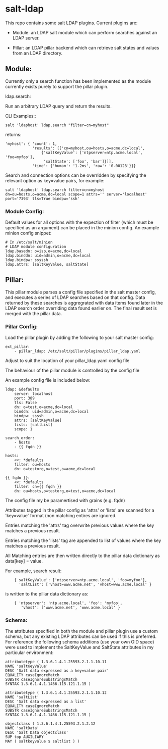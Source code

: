 # salt-ldap

This repo contains some salt LDAP plugins.  Current plugins are:

 * Module: an LDAP salt module which can perform searches against an LDAP server.

 * Pillar: an LDAP pillar backend which can retrieve salt states and values from an LDAP directory.

## Module:

Currently only a search function has been implemented as the module currently exists purely to
support the pillar plugin.

ldap.search:

Run an arbitrary LDAP query and return the results.

CLI Examples::

    salt 'ldaphost' ldap.search "filter=cn=myhost"

returns: 

    'myhost': { 'count': 1,
                'results': [['cn=myhost,ou=hosts,o=acme,dc=local',
                    {'saltKeyValue': ['ntpserver=ntp.acme.local', 'foo=myfoo'],
                     'saltState': ['foo', 'bar']}]],
                'time': {'human': '1.2ms', 'raw': '0.00123'}}}

Search and connection options can be overridden by specifying the relevant
option as key=value pairs, for example:

    salt 'ldaphost' ldap.search filter=cn=myhost dn=ou=hosts,o=acme,dc=local scope=1 attrs='' server='localhost' port='7393' tls=True bindpw='ssh'

### Module Config:

Default values for all options with the expection of filter (which must be specified as an argument)
can be placed in the minion config.  An example minion config snippet:

    # In /etc/salt/minion
    # LDAP module configuration
    ldap.basedn: o=isp,o=acme,dc=local
    ldap.binddn: uid=admin,o=acme,dc=local
    ldap.bindpw: sssssh
    ldap.attrs: [saltKeyValue, saltState]

## Pillar:

This pillar module parses a config file specified in the salt master config, and
executes a series of LDAP searches based on that config.  Data returned by these
searches is aggregrated with data items found later in the LDAP search order 
overriding data found earlier on. The final result set is merged with the pillar
data.


### Pillar Config:

Load the pillar plugin by adding the following to your salt master config:

    ext_pillar:
        - pillar_ldap: /etc/salt/pillar/plugins/pillar_ldap.yaml

Adjust to suit the location of your pillar_ldap.yaml config file

The behaviour of the pillar module is controlled by the config file

An example config file is included below:

    ldap: &defaults
        server: localhost
        port: 389
        tls: False
        dn: o=test,o=acme,dc=local
        binddn: uid=admin,o=acme,dc=local
        bindpw: ssssh
        attrs: [saltKeyValue]
        lists: [saltList]
        scope: 1

    search_order:
        - hosts
        - {{ fqdn }} 

    hosts:
        <<: *defaults
        filter: ou=hosts
        dn: o=testorg,o=test,o=acme,dc=local

    {{ fqdn }}:
        <<: *defaults
        filter: cn={{ fqdn }}
        dn: ou=hosts,o=testorg,o=test,o=acme,dc=local

The config file my be paramertised with grains (e.g. fqdn)

Attributes tagged in the pillar config as 'attrs' or 'lists' are
scanned for a 'key=value' format (non matching entires are ignored.

Entries matching the 'attrs' tag overwrite previous values where
the key matches a previous result.

Entries matching the 'lists' tag are appended to list of values where
the key matches a previous result.

All Matching entries are then written directly to the pillar data
dictionary as data[key] = value.

For example, search result:

        { saltKeyValue': ['ntpserver=ntp.acme.local', 'foo=myfoo'],
          'saltList': ['vhost=www.acme.net', 'vhost=www.acme.local' }

is written to the pillar data dictionary as:

        { 'ntpserver': 'ntp.acme.local', 'foo': 'myfoo',
           'vhost': ['www.acme.net', 'www.acme.local' }

### Schema:

The attributes specified in both the module and pillar plugin use a custom schema, but any existing 
LDAP attributes can be used if this is preferred.  For reference the following schema additions (use your own OID space) were used to implement the SaltKeyValue and SaltState attributes in my particular environment:

    attributetype ( 1.3.6.1.4.1.25593.2.1.1.10.11
    NAME 'saltKeyValue'
    DESC 'Salt data expressed as a key=value pair'
    EQUALITY caseIgnoreMatch
    SUBSTR caseIgnoreSubstringsMatch
    SYNTAX 1.3.6.1.4.1.1466.115.121.1.15 )

    attributetype ( 1.3.6.1.4.1.25593.2.1.1.10.12
    NAME 'saltList'
    DESC 'Salt data expressed as a list'
    EQUALITY caseIgnoreMatch
    SUBSTR caseIgnoreSubstringsMatch
    SYNTAX 1.3.6.1.4.1.1466.115.121.1.15 )

    objectclass ( 1.3.6.1.4.1.25593.2.1.2.12 
    NAME 'saltData' 
    DESC 'Salt Data objectclass'
    SUP top AUXILIARY
    MAY ( saltkeyvalue $ saltlist ) )
